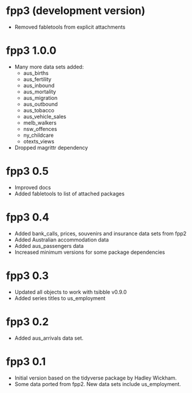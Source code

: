 # fpp3 (development version)

  * Removed fabletools from explicit attachments

# fpp3 1.0.0

  * Many more data sets added: 
      - aus_births
      - aus_fertility
      - aus_inbound
      - aus_mortality
      - aus_migration
      - aus_outbound
      - aus_tobacco
      - aus_vehicle_sales	
      - melb_walkers	
      - nsw_offences	
      - ny_childcare	
      - otexts_views
  * Dropped magrittr dependency
 
# fpp3 0.5

  * Improved docs
  * Added fabletools to list of attached packages

# fpp3 0.4

  * Added bank_calls, prices, souvenirs and insurance data sets from fpp2
  * Added Australian accommodation data
  * Added aus_passengers data
  * Increased minimum versions for some package dependencies

# fpp3 0.3

  * Updated all objects to work with tsibble v0.9.0
  * Added series titles to us_employment

# fpp3 0.2

 * Added aus_arrivals data set.

# fpp3 0.1

 * Initial version based on the tidyverse package by Hadley Wickham.
 * Some data ported from fpp2. New data sets include us_employment.

